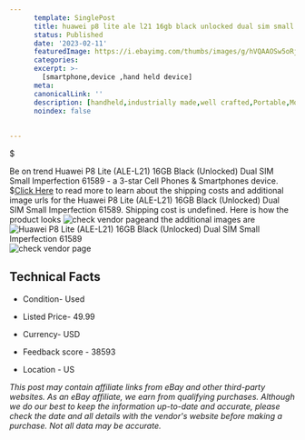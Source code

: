 ```yaml
---
      template: SinglePost
      title: huawei p8 lite ale l21 16gb black unlocked dual sim small imperfection 61589
      status: Published
      date: '2023-02-11'
      featuredImage: https://i.ebayimg.com/thumbs/images/g/hVQAAOSw5oRjUaMe/s-l225.jpg
      categories: 
      excerpt: >-
        [smartphone,device ,hand held device]
      meta:
      canonicalLink: ''
      description: [handheld,industrially made,well crafted,Portable,Mobile,Compact,Convenient,Lightweight,Maneuverable,Man-portable,Miniature,Carriable,Hand-held,Light,Holdable,Transportable,Mobile device,Pocket-sized,On-the-go,Wireless,Cordless,Compact size,Convenient size, smartphone,device ,hand held device]
      noindex: false
      
        
---
```

$

Be on trend Huawei P8 Lite (ALE-L21) 16GB Black (Unlocked) Dual SIM Small Imperfection 61589 - a 3-star Cell Phones & Smartphones device.
$[Click Here](https://www.ebay.com/itm/134290819003?hash=item1f445b47bb%3Ag%3AhVQAAOSw5oRjUaMe&mkevt=1&mkcid=1&mkrid=711-53200-19255-0&campid=%253CePNCampaignId%253E&customid=%253CreferenceId%253E&toolid=10049) to read more to learn about the shipping costs and additional image urls for the Huawei P8 Lite (ALE-L21) 16GB Black (Unlocked) Dual SIM Small Imperfection 61589. Shipping cost is undefined. Here is how the product looks ![check vendor page](https://i.ebayimg.com/thumbs/images/g/hVQAAOSw5oRjUaMe/s-l225.jpg)and the additional images are![Huawei P8 Lite (ALE-L21) 16GB Black (Unlocked) Dual SIM Small Imperfection 61589](https://i.ebayimg.com/images/g/hVQAAOSw5oRjUaMe/s-l1600.jpg)![check vendor page](https://origin-galleryplus.ebayimg.com/ws/web/134290819003_2_0_1/225x225.jpg,https://origin-galleryplus.ebayimg.com/ws/web/134290819003_3_0_1/225x225.jpg,https://origin-galleryplus.ebayimg.com/ws/web/134290819003_4_0_1/225x225.jpg,https://origin-galleryplus.ebayimg.com/ws/web/134290819003_5_0_1/225x225.jpg,https://origin-galleryplus.ebayimg.com/ws/web/134290819003_6_0_1/225x225.jpg)



 ## Technical Facts 



     
      

 - Condition- Used 


      

 - Listed Price- 49.99 


      

 - Currency- USD 


      

 - Feedback score - 38593 


      

 - Location - US 


      
      

 *_This post may contain affiliate links from eBay and other third-party websites. As an eBay affiliate, we earn from qualifying purchases. Although we do our best to keep the information up-to-date and accurate, please check the date and all details with the vendor's website before making a purchase. Not all data may be accurate._*






